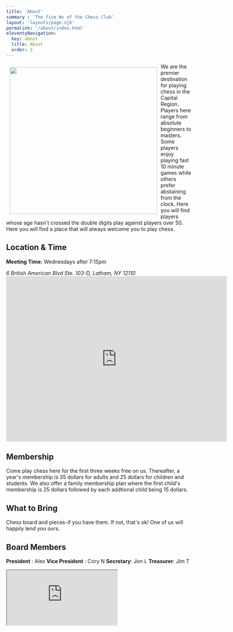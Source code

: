 ```yaml
---
title: 'About'
summary : 'The five Ws of the Chess Club'
layout: 'layouts/page.njk'
permalink: '/about/index.html'
eleventyNavigation:
  key: about
  title: About
  order: 3
---
```

<img style="width: 400px; height: auto; float: left; margin: 10px;" src="https://images.rawpixel.com/image_1000/czNmcy1wcml2YXRlL3Jhd3BpeGVsX2ltYWdlcy93ZWJzaXRlX2NvbnRlbnQvcGQ0My0wNjA0LTM0Ni1qal8wLmpwZw.jpg" alt="">

We are the premier destination for playing chess in the Capital Region. Players here range from absolute beginners to masters. Some players enjoy playing fast 10 minute games while others prefer abstaining from the clock.  Here you will find players whose age hasn't crossed the double digits play against players over 50. Here you will find a place that will always welcome you to play chess.

## Location & Time
<b>Meeting Time:</b> Wednesdays after 7:15pm
<address> 6 British American Blvd Ste. 103-D, Latham, NY 12110</address>
<iframe src="https://www.google.com/maps/embed?pb=!1m26!1m12!1m3!1d46903.1165062007!2d-73.83700812605558!3d42.71547576599899!2m3!1f0!2f0!3f0!3m2!1i1024!2i768!4f13.1!4m11!3e6!4m3!3m2!1d42.671436799999995!2d-73.7852348!4m5!1s0x89de0d22d22ad9c9%3A0xb6b7d09b98218154!2sShelly%20Studio%20of%20Bridge%20%26%20Games%2C%206%20British%20American%20Blvd%20Ste.%20103-D%2C%20Latham%2C%20NY%2012110!3m2!1d42.7591119!2d-73.8207667!5e0!3m2!1sen!2sus!4v1667364036368!5m2!1sen!2sus" width="600" height="450" style="border:0;" allowfullscreen="" loading="lazy" referrerpolicy="no-referrer-when-downgrade"></iframe>

## Membership

Come play chess here for the first three weeks free on us. Thereafter, a year's membership is 35 dollars for adults and 25 dollars for children and students. We also offer a family membership plan where the first child's membership is 25 dollars followed by each addtional child being 15 dollars.

## What to Bring

Chess board and pieces-if you have them. If not, that's ok! One of us will happily lend you ours. 

## Board Members

**President** : Alex
**Vice President** : Cory N
**Secretary**: Jon L
**Treasurer**: Jim T

<iframe class="w-10/12 h-screen" src="https://docs.google.com/spreadsheets/d/e/2PACX-1vTTQ-nN7stImNMZVrybgjRwUgzVGQZMiVhm6x0YV7bwPQfnZLHGWHKWIi0VnvgmgyKeiN_Q7ZPJKRHS/pubhtml?gid=1386834576&amp;single=true&amp;widget=true&amp;headers=false"></iframe>
